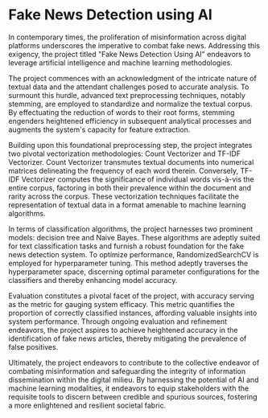 # Fake News Detection using AI

In contemporary times, the proliferation of misinformation across digital platforms underscores the imperative to combat fake news. Addressing this exigency, the project titled "Fake News Detection Using AI" endeavors to leverage artificial intelligence and machine learning methodologies.

The project commences with an acknowledgment of the intricate nature of textual data and the attendant challenges posed to accurate analysis. To surmount this hurdle, advanced text preprocessing techniques, notably stemming, are employed to standardize and normalize the textual corpus. By effectuating the reduction of words to their root forms, stemming engenders heightened efficiency in subsequent analytical processes and augments the system's capacity for feature extraction.

Building upon this foundational preprocessing step, the project integrates two pivotal vectorization methodologies: Count Vectorizer and TF-IDF Vectorizer. Count Vectorizer transmutes textual documents into numerical matrices delineating the frequency of each word therein. Conversely, TF-IDF Vectorizer computes the significance of individual words vis-à-vis the entire corpus, factoring in both their prevalence within the document and rarity across the corpus. These vectorization techniques facilitate the representation of textual data in a format amenable to machine learning algorithms.

In terms of classification algorithms, the project harnesses two prominent models: decision tree and Naive Bayes. These algorithms are adeptly suited for text classification tasks and furnish a robust foundation for the fake news detection system. To optimize performance, RandomizedSearchCV is employed for hyperparameter tuning. This method adeptly traverses the hyperparameter space, discerning optimal parameter configurations for the classifiers and thereby enhancing model accuracy.

Evaluation constitutes a pivotal facet of the project, with accuracy serving as the metric for gauging system efficacy. This metric quantifies the proportion of correctly classified instances, affording valuable insights into system performance. Through ongoing evaluation and refinement endeavors, the project aspires to achieve heightened accuracy in the identification of fake news articles, thereby mitigating the prevalence of false positives.

Ultimately, the project endeavors to contribute to the collective endeavor of combating misinformation and safeguarding the integrity of information dissemination within the digital milieu. By harnessing the potential of AI and machine learning modalities, it endeavors to equip stakeholders with the requisite tools to discern between credible and spurious sources, fostering a more enlightened and resilient societal fabric.
